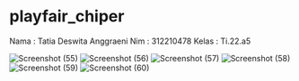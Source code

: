 # playfair_chiper

Nama : Tatia Deswita Anggraeni
Nim : 312210478
Kelas : Ti.22.a5

![Screenshot (55)](https://github.com/user-attachments/assets/ab111c2b-7f52-4aa2-9f2a-f00eb43110ab)
![Screenshot (56)](https://github.com/user-attachments/assets/b564f790-ac2f-41c7-9a7d-1ce9ab81e0f6)
![Screenshot (57)](https://github.com/user-attachments/assets/90214dd7-501a-4e29-9a93-4f0a59a59fbc)
![Screenshot (58)](https://github.com/user-attachments/assets/4d8a379d-3f9d-4918-9588-7b5f84d53eb0)
![Screenshot (59)](https://github.com/user-attachments/assets/22c333b7-85d4-4442-bc01-4cbe1345ef1d)
![Screenshot (60)](https://github.com/user-attachments/assets/c5fb6a62-4750-4e30-bb72-ab8e420ebac3)
